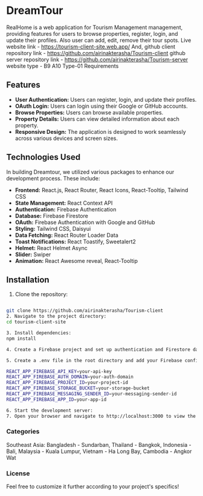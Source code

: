 # DreamTour
RealHome is a web application for Tourism Management management, providing features for users to browse properties, register, login, and update their profiles. Also user can add, edit, remove their tour spots.
Live website link - https://tourism-client-site.web.app/
And,
github client repository link - https://github.com/airinakterasha/Tourism-client
github server repository link - https://github.com/airinakterasha/Tourism-server
website type - B9 A10 Type-01 Requirements


## Features

- **User Authentication:** Users can register, login, and update their profiles.
- **OAuth Login:** Users can login using their Google or GitHub accounts.
- **Browse Properties:** Users can browse available properties.
- **Property Details:** Users can view detailed information about each property.
- **Responsive Design:** The application is designed to work seamlessly across various devices and screen sizes.

## Technologies Used
In building Dreamtour, we utilized various packages to enhance our development process. These include:

- **Frontend:** React.js, React Router, React Icons, React-Tooltip, Tailwind CSS
- **State Management:** React Context API
- **Authentication:** Firebase Authentication
- **Database:** Firebase Firestore
- **OAuth:** Firebase Authentication with Google and GitHub
- **Styling:** Tailwind CSS, Daisyui
- **Data Fetching:** React Router Loader Data
- **Toast Notifications:** React Toastify, Sweetalert2
- **Helmet:** React Helmet Async
- **Slider:** Swiper
- **Animation:** React Awesome reveal, React-Tooltip


## Installation

1. Clone the repository:

```bash

git clone https://github.com/airinakterasha/Tourism-client
2. Navigate to the project directory:
cd tourism-client-site

3. Install dependencies:
npm install

4. Create a Firebase project and set up authentication and Firestore database.

5. Create a .env file in the root directory and add your Firebase configuration:

REACT_APP_FIREBASE_API_KEY=your-api-key
REACT_APP_FIREBASE_AUTH_DOMAIN=your-auth-domain
REACT_APP_FIREBASE_PROJECT_ID=your-project-id
REACT_APP_FIREBASE_STORAGE_BUCKET=your-storage-bucket
REACT_APP_FIREBASE_MESSAGING_SENDER_ID=your-messaging-sender-id
REACT_APP_FIREBASE_APP_ID=your-app-id

6. Start the development server:
7. Open your browser and navigate to http://localhost:3000 to view the application.
```

### Categories

Southeast Asia:
Bangladesh - Sundarban,
Thailand - Bangkok,
Indonesia - Bali,
Malaysia - Kuala Lumpur,
Vietnam - Ha Long Bay,
Cambodia - Angkor Wat


### License
Feel free to customize it further according to your project's specifics!

